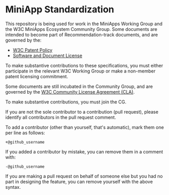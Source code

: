 # MiniApp Standardization

This repository is being used for work in the MiniApps Working Group and the W3C MiniApps Ecosystem Community Group. Some documents are intended to become part of Recommendation-track documents, and are governed by the:

  * [W3C Patent Policy](https://www.w3.org/Consortium/Patent-Policy-20200915/)
  * [Software and Document License](https://www.w3.org/Consortium/Legal/copyright-software)

To make substantive contributions to these specifications, you must either participate in the relevant W3C Working Group or make a non-member patent licensing commitment.

Some documents are still incubated in the Community Group, and are governed by the [W3C Community License Agreement (CLA)](https://www.w3.org/community/about/agreements/cla/).

To make substantive contributions, you must join the CG. 

If you are not the sole contributor to a contribution (pull request), please identify all 
contributors in the pull request comment.

To add a contributor (other than yourself, that's automatic), mark them one per line as follows:

```
+@github_username
```

If you added a contributor by mistake, you can remove them in a comment with:

```
-@github_username
```

If you are making a pull request on behalf of someone else but you had no part in designing the 
feature, you can remove yourself with the above syntax.